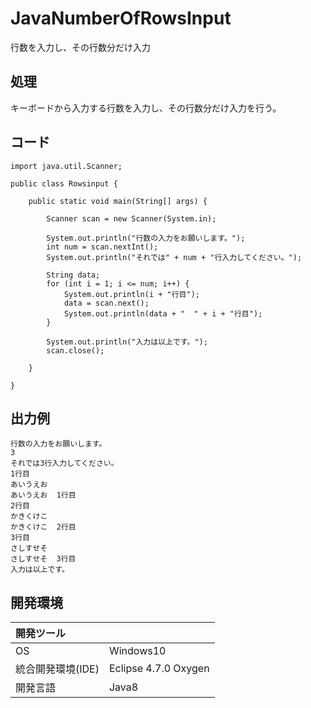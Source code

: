 # JavaNumberOfRowsInput
行数を入力し、その行数分だけ入力

## 処理
キーボードから入力する行数を入力し、その行数分だけ入力を行う。

## コード
```
import java.util.Scanner;

public class Rowsinput {

	public static void main(String[] args) {

		Scanner scan = new Scanner(System.in);

		System.out.println("行数の入力をお願いします。");
		int num = scan.nextInt();
		System.out.println("それでは" + num + "行入力してください。");

		String data;
		for (int i = 1; i <= num; i++) {
			System.out.println(i + "行目");
			data = scan.next();
			System.out.println(data + "  " + i + "行目");
		}

		System.out.println("入力は以上です。");
		scan.close();

	}

}
```

## 出力例
```
行数の入力をお願いします。  
3  
それでは3行入力してください。  
1行目  
あいうえお  
あいうえお  1行目  
2行目  
かきくけこ  
かきくけこ  2行目  
3行目  
さしすせそ  
さしすせそ  3行目  
入力は以上です。
```
  
## 開発環境
| 開発ツール |  |
|:-|:-|
| OS | Windows10 |
| 統合開発環境(IDE) | Eclipse 4.7.0 Oxygen |
| 開発言語 | Java8 |

